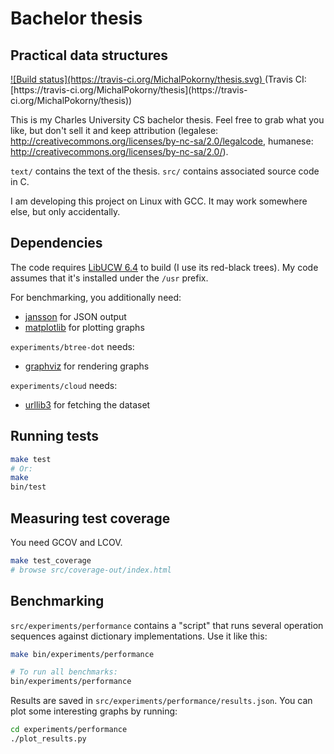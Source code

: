 # Bachelor thesis
## Practical data structures

<a href="https://travis-ci.org/MichalPokorny/thesis">
![Build status](https://travis-ci.org/MichalPokorny/thesis.svg)
</a> (Travis CI: [https://travis-ci.org/MichalPokorny/thesis](https://travis-ci.org/MichalPokorny/thesis))

This is my Charles University CS bachelor thesis.
Feel free to grab what you like, but don't sell it and keep attribution
(legalese: http://creativecommons.org/licenses/by-nc-sa/2.0/legalcode,
 humanese: http://creativecommons.org/licenses/by-nc-sa/2.0/).

`text/` contains the text of the thesis. `src/` contains associated source
code in C.

I am developing this project on Linux with GCC. It may work somewhere else,
but only accidentally.

## Dependencies
The code requires [LibUCW 6.4](http://www.ucw.cz/libucw/) to build (I use its
red-black trees). My code assumes that it's installed under the `/usr` prefix.

For benchmarking, you additionally need:
* [jansson](http://www.digip.org/jansson/) for JSON output
* [matplotlib](http://matplotlib.org/) for plotting graphs

`experiments/btree-dot` needs:
* [graphviz](http://www.graphviz.org/) for rendering graphs

`experiments/cloud` needs:
* [urllib3](https://urllib3.readthedocs.org/) for fetching the dataset

## Running tests
```bash
make test
# Or:
make
bin/test
```

## Measuring test coverage
You need GCOV and LCOV.
```bash
make test_coverage
# browse src/coverage-out/index.html
```

## Benchmarking
`src/experiments/performance` contains a "script" that runs several operation
sequences against dictionary implementations. Use it like this:
```bash
make bin/experiments/performance

# To run all benchmarks:
bin/experiments/performance
```

Results are saved in `src/experiments/performance/results.json`. You can plot
some interesting graphs by running:
```bash
cd experiments/performance
./plot_results.py
```
